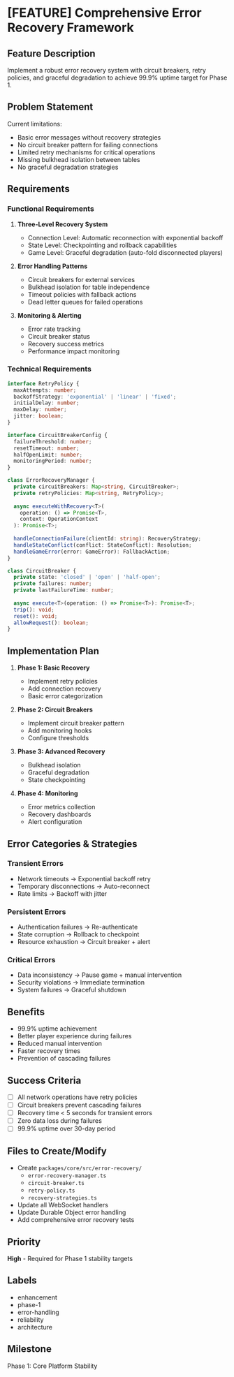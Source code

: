 # [FEATURE] Comprehensive Error Recovery Framework

## Feature Description

Implement a robust error recovery system with circuit breakers, retry policies, and graceful degradation to achieve 99.9% uptime target for Phase 1.

## Problem Statement

Current limitations:
- Basic error messages without recovery strategies
- No circuit breaker pattern for failing connections
- Limited retry mechanisms for critical operations
- Missing bulkhead isolation between tables
- No graceful degradation strategies

## Requirements

### Functional Requirements

1. **Three-Level Recovery System**
   - Connection Level: Automatic reconnection with exponential backoff
   - State Level: Checkpointing and rollback capabilities
   - Game Level: Graceful degradation (auto-fold disconnected players)

2. **Error Handling Patterns**
   - Circuit breakers for external services
   - Bulkhead isolation for table independence
   - Timeout policies with fallback actions
   - Dead letter queues for failed operations

3. **Monitoring & Alerting**
   - Error rate tracking
   - Circuit breaker status
   - Recovery success metrics
   - Performance impact monitoring

### Technical Requirements

```typescript
interface RetryPolicy {
  maxAttempts: number;
  backoffStrategy: 'exponential' | 'linear' | 'fixed';
  initialDelay: number;
  maxDelay: number;
  jitter: boolean;
}

interface CircuitBreakerConfig {
  failureThreshold: number;
  resetTimeout: number;
  halfOpenLimit: number;
  monitoringPeriod: number;
}

class ErrorRecoveryManager {
  private circuitBreakers: Map<string, CircuitBreaker>;
  private retryPolicies: Map<string, RetryPolicy>;
  
  async executeWithRecovery<T>(
    operation: () => Promise<T>,
    context: OperationContext
  ): Promise<T>;
  
  handleConnectionFailure(clientId: string): RecoveryStrategy;
  handleStateConflict(conflict: StateConflict): Resolution;
  handleGameError(error: GameError): FallbackAction;
}

class CircuitBreaker {
  private state: 'closed' | 'open' | 'half-open';
  private failures: number;
  private lastFailureTime: number;
  
  async execute<T>(operation: () => Promise<T>): Promise<T>;
  trip(): void;
  reset(): void;
  allowRequest(): boolean;
}
```

## Implementation Plan

1. **Phase 1: Basic Recovery**
   - Implement retry policies
   - Add connection recovery
   - Basic error categorization

2. **Phase 2: Circuit Breakers**
   - Implement circuit breaker pattern
   - Add monitoring hooks
   - Configure thresholds

3. **Phase 3: Advanced Recovery**
   - Bulkhead isolation
   - Graceful degradation
   - State checkpointing

4. **Phase 4: Monitoring**
   - Error metrics collection
   - Recovery dashboards
   - Alert configuration

## Error Categories & Strategies

### Transient Errors
- Network timeouts → Exponential backoff retry
- Temporary disconnections → Auto-reconnect
- Rate limits → Backoff with jitter

### Persistent Errors
- Authentication failures → Re-authenticate
- State corruption → Rollback to checkpoint
- Resource exhaustion → Circuit breaker + alert

### Critical Errors
- Data inconsistency → Pause game + manual intervention
- Security violations → Immediate termination
- System failures → Graceful shutdown

## Benefits

- 99.9% uptime achievement
- Better player experience during failures
- Reduced manual intervention
- Faster recovery times
- Prevention of cascading failures

## Success Criteria

- [ ] All network operations have retry policies
- [ ] Circuit breakers prevent cascading failures
- [ ] Recovery time < 5 seconds for transient errors
- [ ] Zero data loss during failures
- [ ] 99.9% uptime over 30-day period

## Files to Create/Modify

- Create `packages/core/src/error-recovery/`
  - `error-recovery-manager.ts`
  - `circuit-breaker.ts`
  - `retry-policy.ts`
  - `recovery-strategies.ts`
- Update all WebSocket handlers
- Update Durable Object error handling
- Add comprehensive error recovery tests

## Priority

**High** - Required for Phase 1 stability targets

## Labels

- enhancement
- phase-1
- error-handling
- reliability
- architecture

## Milestone

Phase 1: Core Platform Stability